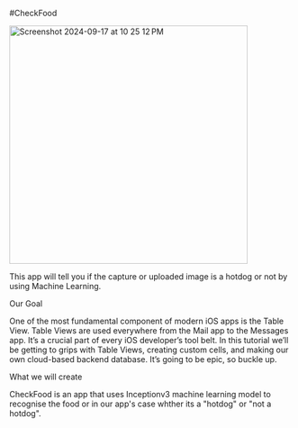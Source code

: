 #CheckFood

<img width="423" alt="Screenshot 2024-09-17 at 10 25 12 PM" src="https://github.com/user-attachments/assets/12cf0deb-baa9-42cc-9564-049f3c995fca">


This app will tell you if the capture or uploaded image is a hotdog or not by using Machine Learning.

Our Goal

One of the most fundamental component of modern iOS apps is the Table View. Table Views are used everywhere from the Mail app to the Messages app. It’s a crucial part of every iOS developer’s tool belt. In this tutorial we’ll be getting to grips with Table Views, creating custom cells, and making our own cloud-based backend database. It’s going to be epic, so buckle up.

What we will create

CheckFood is an app that uses Inceptionv3 machine learning model to recognise the food or in our app's case whther its a "hotdog" or "not a hotdog".
